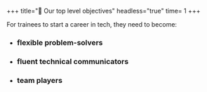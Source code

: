 +++
title="🧭 Our top level objectives"
headless="true"
time= 1
+++

For trainees to start a career in tech, they need to become:

- ### flexible problem-solvers

- ### fluent technical communicators

- ### team players
